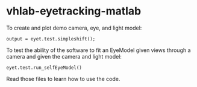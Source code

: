 # vhlab-eyetracking-matlab

To create and plot demo camera, eye, and light model:

`output = eyet.test.simpleshift();`

To test the ability of the software to fit an EyeModel given views through a camera and given the camera and light model:

`eyet.test.run_selfEyeModel()`

Read those files to learn how to use the code.


